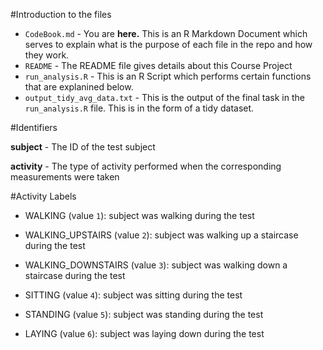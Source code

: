 #Introduction to the files

* `CodeBook.md` - You are __here.__ This is an R Markdown Document which serves to explain what is the purpose of each file in the repo and how they work.
* `README` - The README file gives details about this Course Project
* `run_analysis.R` - This is an R Script which performs certain functions that are explanined below.
* `output_tidy_avg_data.txt` - This is the output of the final task in the `run_analysis.R` file. This is in the form of a tidy dataset.

#Identifiers

**subject** - The ID of the test subject

**activity** - The type of activity performed when the corresponding measurements were taken

#Activity Labels

* WALKING (value `1`): subject was walking during the test

* WALKING_UPSTAIRS (value `2`): subject was walking up a staircase during the test

* WALKING_DOWNSTAIRS (value `3`): subject was walking down a staircase during the test

* SITTING (value `4`): subject was sitting during the test

* STANDING (value `5`): subject was standing during the test

* LAYING (value `6`): subject was laying down during the test
